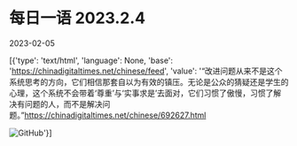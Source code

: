 # 每日一语 2023.2.4

2023-02-05

[{'type': 'text/html', 'language': None, 'base': 'https://chinadigitaltimes.net/chinese/feed', 'value': '“改进问题从来不是这个系统思考的方向，它们相信那套自以为有效的镇压。无论是公众的猜疑还是学生的心理，这个系统不会带着‘尊重’与‘实事求是’去面对，它们习惯了傲慢，习惯了解决有问题的人，而不是解决问题。”https://chinadigitaltimes.net/chinese/692627.html

![GitHub](https://chinadigitaltimes.net/chinese/files/2023/02/20230204_dailyquote.png)'}]